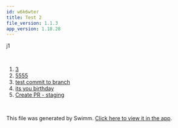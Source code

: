 ```yaml
---
id: w6k6wter
title: Test 2
file_version: 1.1.3
app_version: 1.18.28
---
```


<!-- Intro - Do not remove this comment -->
j1

<br/>

<!-- Steps - Do not remove this comment -->
1. [3](3.3hdgaazn.sw.md)
2. [5555](5555.0rswcnca.sw.md)
3. [test commit to branch](test-commit-to-branch.10obx.sw.md)
4. [its you birthday](its-you-birthday.124mj6e8.sw.md)
5. [Create PR - staging](create-pr-staging.42oy5.sw.md)


<br/>

This file was generated by Swimm. [Click here to view it in the app](http://localhost:5000/repos/Z2l0aHViJTNBJTNBc3ItZXh0ZW5zaW9uJTNBJTNBZG91ZWs=/playlists/w6k6wter).
